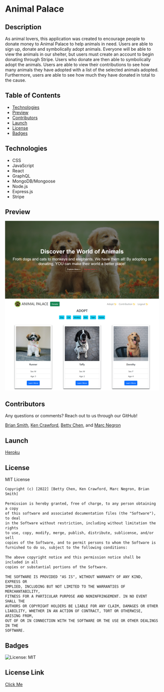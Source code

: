 # Animal Palace

## Description

As animal lovers, this application was created to encourage people to donate money to Animal Palace to help animals in need. Users are able to sign up, donate and symbolically adopt animals. Everyone will be able to view the animals in our shelter, but users must create an account to begin donating through Stripe. Users who donate are then able to symbolically adopt the animals. Users are able to view their contributions to see how many animals they have adopted with a list of the selected animals adopted. Furthermore, users are able to see how much they have donated in total to the cause.

## Table of Contents

- [Technologies](#technologies)
- [Preview](#preview)
- [Contributors](#credit)
- [Launch](#launch)
- [License](#license)
- [Badges](#badges)

## Technologies

- CSS
- JavaScript
- React
- GraphQL
- MongoDB/Mongoose
- Node.js
- Express.js
- Stripe

## Preview

<img src="./client/src/assets/images/homepage.png" alt="home page of application" width="1000"/>
<img src="./client/src/assets/images/mainpage.png" alt="main page of application" width="1000"/>

## Contributors

Any questions or comments? Reach out to us through our GitHub!

[Brian Smith](https://github.com/bjtsmith23), [Ken Crawford](https://github.com/kencford), [Betty Chen](https://github.com/bchen41), and [Marc Negron](https://github.com/negronmarc)

## Launch

[Heroku](https://animal-palace.herokuapp.com/)

## License

MIT License

    Copyright (c) [2022] [Betty Chen, Ken Crawford, Marc Negron, Brian Smith]

    Permission is hereby granted, free of charge, to any person obtaining a copy
    of this software and associated documentation files (the "Software"), to deal
    in the Software without restriction, including without limitation the rights
    to use, copy, modify, merge, publish, distribute, sublicense, and/or sell
    copies of the Software, and to permit persons to whom the Software is
    furnished to do so, subject to the following conditions:

    The above copyright notice and this permission notice shall be included in all
    copies or substantial portions of the Software.

    THE SOFTWARE IS PROVIDED "AS IS", WITHOUT WARRANTY OF ANY KIND, EXPRESS OR
    IMPLIED, INCLUDING BUT NOT LIMITED TO THE WARRANTIES OF MERCHANTABILITY,
    FITNESS FOR A PARTICULAR PURPOSE AND NONINFRINGEMENT. IN NO EVENT SHALL THE
    AUTHORS OR COPYRIGHT HOLDERS BE LIABLE FOR ANY CLAIM, DAMAGES OR OTHER
    LIABILITY, WHETHER IN AN ACTION OF CONTRACT, TORT OR OTHERWISE, ARISING FROM,
    OUT OF OR IN CONNECTION WITH THE SOFTWARE OR THE USE OR OTHER DEALINGS IN THE
    SOFTWARE.

## Badges

![License: MIT](https://img.shields.io/badge/License-MIT-yellow.svg)

## License Link

[Click Me](https://opensource.org/licenses/MIT)
